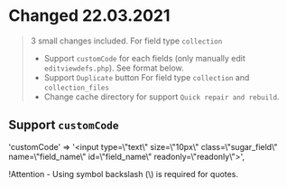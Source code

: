 # Changed 22.03.2021
>
> 3 small changes included.
> For field type `collection`
> - Support `customCode` for each fields (only manually edit `editviewdefs.php`). See format below.
> - Support `Duplicate` button
> For field type `collection` and `collection_files`
> - Change cache directory for support `Quick repair and rebuild`.
>

## Support `customCode`

'customCode' => '<input type=\\"text\\" size=\\"10px\\" class=\\"sugar_field\\" name=\\"field_name\\" id=\\"field_name\\" readonly=\\"readonly\\">',

!Attention - Using symbol backslash (\\) is required for quotes.
